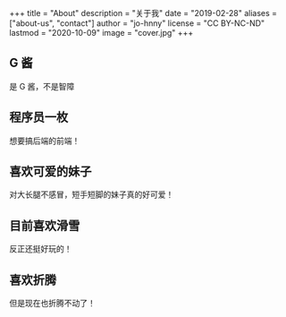 +++
title = "About"
description = "关于我"
date = "2019-02-28"
aliases = ["about-us",  "contact"]
author = "jo-hnny"
license = "CC BY-NC-ND"
lastmod = "2020-10-09"
image = "cover.jpg"
+++

## G 酱

是 G 酱，不是智障

## 程序员一枚

想要搞后端的前端！

## 喜欢可爱的妹子

对大长腿不感冒，短手短脚的妹子真的好可爱！

## 目前喜欢滑雪

反正还挺好玩的！

## 喜欢折腾

但是现在也折腾不动了！
